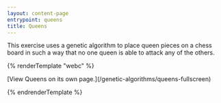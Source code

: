 ```yaml
---
layout: content-page
entrypoint: queens
title: Queens
---
```


This exercise uses a genetic algorithm to place queen pieces on a chess board in such a way that no
one queen is able to attack any of the others.

{% renderTemplate "webc" %}

<interactive-embed src="/genetic-algorithms/queens-fullscreen" title="Queens">
  [View Queens on its own page.](/genetic-algorithms/queens-fullscreen)
</interactive-embed>

{% endrenderTemplate %}
